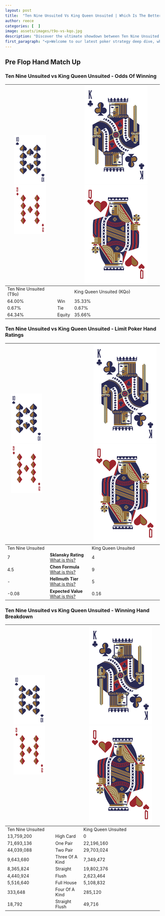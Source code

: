 ```yaml
---
layout: post
title:  "Ten Nine Unsuited Vs King Queen Unsuited | Which Is The Better Hand In Poker? A Complete Guide"
author: reece
categories: [  ]
image: assets/images/t9o-vs-kqo.jpg
description: "Discover the ultimate showdown between Ten Nine Unsuited and King Queen Unsuited in poker! Uncover the odds, strategies, and scenarios where one hand triumphs over the other. Get ready to up your poker game with this thrilling analysis."
first_paragraph: "<p>Welcome to our latest poker strategy deep dive, where we're pitting two distinct hands against each other in a high-stakes showdown: Ten Nine Unsuited vs King Queen Unsuited.</p><p>In the dynamic world of poker, every decision counts, and knowing which hand holds the upper hand is key to your success at the table.</p><p>In this article, we'll dissect these two hands, explore the scenarios where one dominates the other, and equip you with the knowledge to make strategic choices that can tip the odds in your favor.</p><p>Get ready to unravel the intriguing dynamics of these poker hands and elevate your game to new heights.</p>"
---
```




[comment]: # (sp0)

## Pre Flop Hand Match Up

<div class="table hand-ratings" markdown="1"> 



### Ten Nine Unsuited vs King Queen Unsuited - Odds Of Winning


    
| ![image info](assets/images/hand1/T.png) ![image info](assets/images/hand1/9o.png) |  | ![image info](assets/images/hand2/K.png) ![image info](assets/images/hand2/Qo.png) |
| -------- | -------- | -------- |
| Ten Nine Unsuited (T9o) |  | King Queen Unsuited (KQo) |
| 64.00% | Win | 35.33% |
| 0.67% | Tie | 0.67% |
| 64.34% | Equity | 35.66% |




[comment]: # (sp1)



### Ten Nine Unsuited vs King Queen Unsuited - Limit Poker Hand Ratings


    
| ![image info](assets/images/hand1/T.png) ![image info](assets/images/hand1/9o.png) |  | ![image info](assets/images/hand2/K.png) ![image info](assets/images/hand2/Qo.png) |
| -------- | -------- | -------- |
| Ten Nine Unsuited |  | King Queen Unsuited |
| 7 | **Sklansky Rating** [What is this?](/sklansky-rating-explained) | 4 |
| 4.5 | **Chen Formula** [What is this?](/chen-formula-explained) | 9 |
| - | **Hellmuth Tier** [What is this?](/Hellmuth-tier-explained) | 5 |
| -0.08 | **Expected Value** [What is this?](/expected-value-explained) | 0.16 |




[comment]: # (sp2)



### Ten Nine Unsuited vs King Queen Unsuited - Winning Hand Breakdown


    
| ![image info](assets/images/hand1/T.png) ![image info](assets/images/hand1/9o.png) |  | ![image info](assets/images/hand2/K.png) ![image info](assets/images/hand2/Qo.png) |
| -------- | -------- | -------- |
| Ten Nine Unsuited |  | King Queen Unsuited |
| 13,759,200 | High Card | 0 |
| 71,693,136 | One Pair | 22,196,160 |
| 44,039,088 | Two Pair | 29,703,024 |
| 9,643,680 | Three Of A Kind | 7,349,472 |
| 8,365,824 | Straight | 19,802,376 |
| 4,440,924 | Flush | 2,623,464 |
| 5,516,640 | Full House | 5,108,832 |
| 333,648 | Four Of A Kind | 285,120 |
| 18,792 | Straight Flush | 49,716 |




[comment]: # (sp3)



</div>

[comment]: # (sp4)



[comment]: # (sp5)

